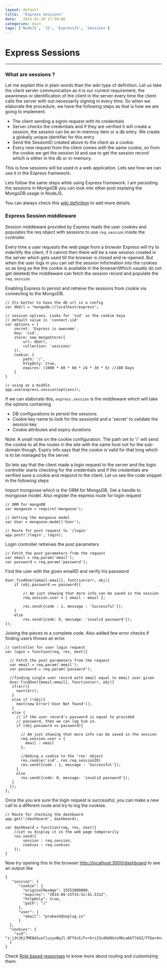 ```yaml
---
layout: default
title:  "Express Sessions"
date:   2014-03-20 17:50:00
categories: main
tags: ['NodeJS', 'JS', 'ExpressJS', 'Sessions']
---
```


# Express Sessions
***

### What are sessions ?
Let me explain this in plain words than the wiki type of definition. Let us take the client server communication as it is our current requirement, the awareness or identification of the client in the server every time the client calls the server with out necessarily signing in every time. 
So when we elaborate the procedure, we have the following steps as that is how we are going to implement.

* The client sending a signin request with its credentials
* Server checks the credentials and if they are verified it will create a session, the session can be an in-memroy item or a db entry. We create a globally unique identifier for this entry
* Send the SessionID created above to the client as a cookie.
* Every new request from the client comes with the same cookie, so from the cookie we get the session Id and use to get the session record which is either in the db or in-memory.

This is how sessions will be used in a web application. Lets see how we can use it in the Express framework.

Lets follow the same steps while using Express framework. I am persisting the sessions in MongoDB you can look into other post explaing the MongoDB usage in NodeJS.

You can always check this [wiki definition][1] to add more details.


### Express Session middleware

Session middleware provided by Express reads the user cookies and populates the req object with sessions to use `req.session` inside the controller. 

Every time a user requests the web page from a browser Express will try to indentify the client, if it cannot then there will be a new session created in the server which gets used till the browser is closed and re-opened. But when the user logs in you can set the session information into the cookies so as long as the the cookie is available in the browser(Which usually do not get deleted) the middleware can fetch the session record and populate the `req.session`.

Enabling Express to persist and retreive the sessions from cookie via connecting to the MongoDB.
	
	// Its better to have the db url in a config
	var dbUrl = "mongodb://localhost/express";
	
	// session options. Looks for 'sid' in the cookie keys
	// default value is 'connect.sid'
	var options = {
		secret: 'Express is awesome',
		key: 'sid',
		store: new mongoStore({
			url: dbUrl,
			collection: 'sessions'
		}),
		cookie: {
			path: '/',
			httpOnly: true,
			expires: (1000 * 60 * 60 * 24 * 30 * 6) //180 Days
		}
	}
		
	// using as a middle
	app.use(express.session(options));
 
If we can elaborate this, `express.session` is the middleware which will take the options containing 

* DB configurations to persist the sessions
* Cookie key name to look for the sessionId and a 'secret' to validate the session key
* Cookie attributes and expiry durations

Note: A small note on the cookie configuration. The path set to '/' will send the cookie to all the routes in the site with the same host not for the sub-domain though. Expiry info says that the cookie is valid for that long which is to be managed by the server.

So lets say that the client made a login request to the server and the login controller starts checking for the  credentials and if the credentials are verified save a cookie and respond to the client. Let us see the code snippet in the following steps

Import mongoose which is the ORM for MongoDB, Get a handle to mongoose model. Also register the express route for login request



	// ORM for mongoDB
	var mongoose = require('mongoose');
	
	// Getting the mongoose model
	var User = mongoose.model('User');
	
	// Route for post request to '/login'
	app.post('/login', login);

Login controller retreives the post parameters
	

	// Fetch the post parameters from the request
	var email = req.param('email');
	var password = req.param('password');

Find the user with the given emailID and verify his password 

	User.findOne({email:email}, function(err, obj){
		if (obj.password == password){

			// Am just showing that more info can be saved in the session
			req.session.user = { email : email };
	
			res.send({code : 1, message : 'Successful'});
		}
		else
			res.send({code: 0, message: 'invalid password'});
	});
	
Joining the pieces to a complete code. Also added few error checks if finding users throws an error.
	
    // controller for user login request
    var login = function(req, res, next){

      // Fetch the post parameters from the request
      var email = req.param('email');
      var password = req.param('password');
      
      //finding single user record with email equal to email user given
      User.findOne({email:email}, function(err, obj){
       if(err){
         next(err);
       }
       else if (!obj){
         next(new Error('User Not found'));
       }
       else {
         // if the user record's password is equal to provided
         // password, then we can log him in.
         if (obj.password == password){
      
           // Am just showing that more info can be saved in the session
           req.session.user = {
             email : email
           };
      
           //Adding a cookie to the 'res' object
           res.cookie('sid', res.req.sessionID)
           res.send({code : 1, message : 'Successful'});
         }
         else
           res.send({code: 0, message: 'invalid password'});
       }
      });
    };
	
Once the you are sure the login request is successful, you can make a new call to a different route and try to log the cookies.

	// Route for checking the dashboard
	app.get('/dashboard', dashboard);
	
	var dashboard = function(req, res, next){
		//Let us display it in the web page temporarily
		res.send({
			session : req.session,
			cookies : req.cookies
		});
	} 
	
Now try opening this in the browser [http://localhost:3000/dashboard][2] to see an output like

	{
	   "session": {
		  "cookie": {
			"originalMaxAge": 15552000000,
			"expires": "2014-09-23T15:52:41.531Z",
			"httpOnly": true,
			"path": "/"
		  },
		  "user": {
			"email": "prakash@noplug.in"
		  }
	  },
	  "cookies": {
		"sid": "s:j3tJKj7MEQ42uzCluzyoBqJl.NTfXcE/Fvrb+i33cd8d9UzLMbLa6kTlGXZ/TTGwr4ns"
	  }
	}

Check [Role based responses][3] to know more about routing and customizing them.

[1]: http://en.wikipedia.org/wiki/Session_(computer_science)
[2]: http://localhost:3000/dashboard
[3]: http://www.noplug.in/blogs/role-based-response